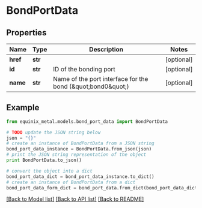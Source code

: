 # BondPortData


## Properties
Name | Type | Description | Notes
------------ | ------------- | ------------- | -------------
**href** | **str** |  | [optional] 
**id** | **str** | ID of the bonding port | [optional] 
**name** | **str** | Name of the port interface for the bond (\&quot;bond0\&quot;) | [optional] 

## Example

```python
from equinix_metal.models.bond_port_data import BondPortData

# TODO update the JSON string below
json = "{}"
# create an instance of BondPortData from a JSON string
bond_port_data_instance = BondPortData.from_json(json)
# print the JSON string representation of the object
print BondPortData.to_json()

# convert the object into a dict
bond_port_data_dict = bond_port_data_instance.to_dict()
# create an instance of BondPortData from a dict
bond_port_data_form_dict = bond_port_data.from_dict(bond_port_data_dict)
```
[[Back to Model list]](../README.md#documentation-for-models) [[Back to API list]](../README.md#documentation-for-api-endpoints) [[Back to README]](../README.md)


